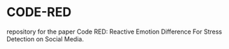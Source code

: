 # CODE-RED
repository for the paper Code RED: Reactive Emotion Difference For Stress Detection on Social Media.

